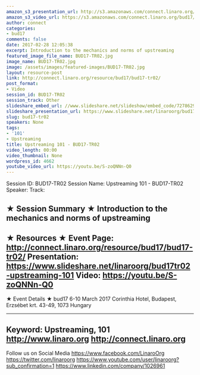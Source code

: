 ```yaml
---
amazon_s3_presentation_url: http://s3.amazonaws.com/connect.linaro.org/bud17/Presentations/BUD17-TR02%20-%20Upstreaming%20101.pdf
amazon_s3_video_url: https://s3.amazonaws.com/connect.linaro.org/bud17/Videos/Tuesday/BUD17-TR02%20Upstreaming%20101.mp4
author: connect
categories:
- bud17
comments: false
date: 2017-02-28 12:05:38
excerpt: Introduction to the mechanics and norms of upstreaming
featured_image_file_name: BUD17-TR02.jpg
image_name: BUD17-TR02.jpg
image: /assets/images/featured-images/BUD17-TR02.jpg
layout: resource-post
link: http://connect.linaro.org/resource/bud17/bud17-tr02/
post_format:
- Video
session_id: BUD17-TR02
session_track: Other
slideshare_embed_url: //www.slideshare.net/slideshow/embed_code/72786293
slideshare_presentation_url: https://www.slideshare.net/linaroorg/bud17tr02-upstreaming-101
slug: bud17-tr02
speakers: None
tags:
- '101'
- Upstreaming
title: Upstreaming 101 - BUD17-TR02
video_length: 00:00
video_thumbnail: None
wordpress_id: 4662
youtube_video_url: https://youtu.be/S-zoQNNn-Q0
---
```


Session ID: BUD17-TR02
Session Name: Upstreaming 101 - BUD17-TR02
Speaker:
Track:


★ Session Summary ★
Introduction to the mechanics and norms of upstreaming
---------------------------------------------------
★ Resources ★
Event Page: http://connect.linaro.org/resource/bud17/bud17-tr02/
Presentation: https://www.slideshare.net/linaroorg/bud17tr02-upstreaming-101
Video: https://youtu.be/S-zoQNNn-Q0
---------------------------------------------------

★ Event Details ★
bud17
6-10 March 2017
Corinthia Hotel, Budapest,
Erzsébet krt. 43-49,
1073 Hungary

---------------------------------------------------
Keyword: Upstreaming, 101
http://www.linaro.org
http://connect.linaro.org
---------------------------------------------------
Follow us on Social Media
https://www.facebook.com/LinaroOrg
https://twitter.com/linaroorg
https://www.youtube.com/user/linaroorg?sub_confirmation=1
https://www.linkedin.com/company/1026961
